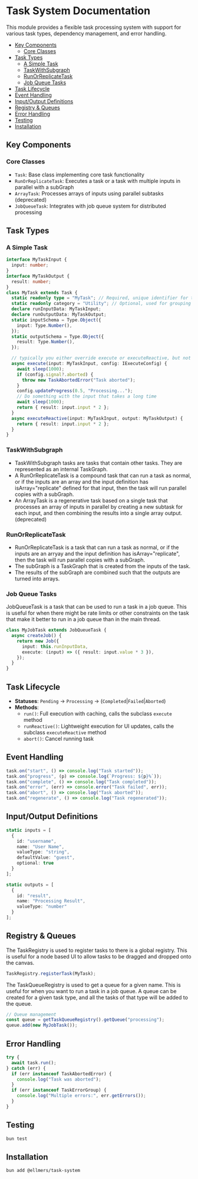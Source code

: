 # Task System Documentation

This module provides a flexible task processing system with support for various task types, dependency management, and error handling.

- [Key Components](#key-components)
  - [Core Classes](#core-classes)
- [Task Types](#task-types)
  - [A Simple Task](#a-simple-task)
  - [TaskWithSubgraph](#taskwithsubgraph)
  - [RunOrReplicateTask](#runorreplicatetask)
  - [Job Queue Tasks](#job-queue-tasks)
- [Task Lifecycle](#task-lifecycle)
- [Event Handling](#event-handling)
- [Input/Output Definitions](#inputoutput-definitions)
- [Registry \& Queues](#registry--queues)
- [Error Handling](#error-handling)
- [Testing](#testing)
- [Installation](#installation)

## Key Components

### Core Classes

- `Task`: Base class implementing core task functionality
- `RunOrReplicateTask`: Executes a task or a task with multiple inputs in parallel with a subGraph
- `ArrayTask`: Processes arrays of inputs using parallel subtasks (deprecated)
- `JobQueueTask`: Integrates with job queue system for distributed processing

## Task Types

### A Simple Task

```typescript
interface MyTaskInput {
  input: number;
}
interface MyTaskOutput {
  result: number;
}
class MyTask extends Task {
  static readonly type = "MyTask"; // Required, unique identifier for the task
  static readonly category = "Utility"; // Optional, used for grouping tasks in UI
  declare runInputData: MyTaskInput;
  declare runOutputData: MyTaskOutput;
  static inputSchema = Type.Object({
    input: Type.Number(),
  });
  static outputSchema = Type.Object({
    result: Type.Number(),
  });

  // typically you either override execute or executeReactive, but not both
  async execute(input: MyTaskInput, config: IExecuteConfig) {
    await sleep(1000);
    if (config.signal?.aborted) {
      throw new TaskAbortedError("Task aborted");
    }
    config.updateProgress(0.5, "Processing...");
    // Do something with the input that takes a long time
    await sleep(1000);
    return { result: input.input * 2 };
  }
  async executeReactive(input: MyTaskInput, output: MyTaskOutput) {
    return { result: input.input * 2 };
  }
}
```

### TaskWithSubgraph

- TaskWithSubgraph tasks are tasks that contain other tasks. They are represented as an internal TaskGraph.
- A RunOrReplicateTask is a compound task that can run a task as normal, or if the inputs are an array and the input definition has isArray="replicate" defined for that input, then the task will run parallel copies with a subGraph.
- An ArrayTask is a regenerative task based on a single task that processes an array of inputs in parallel by creating a new subtask for each input, and then combining the results into a single array output. (deprecated)

### RunOrReplicateTask

- RunOrReplicateTask is a task that can run a task as normal, or if the inputs are an arryay and the input definition has isArray="replicate", then the task will run parallel copies with a subGraph.
- The subGraph is a TaskGraph that is created from the inputs of the task.
- The results of the subGraph are combined such that the outputs are turned into arrays.

### Job Queue Tasks

JobQueueTask is a task that can be used to run a task in a job queue. This is useful for when there might be rate limits or other constraints on the task that make it better to run in a job queue than in the main thread.

```typescript
class MyJobTask extends JobQueueTask {
  async createJob() {
    return new Job({
      input: this.runInputData,
      execute: (input) => ({ result: input.value * 3 }),
    });
  }
}
```

## Task Lifecycle

- **Statuses**: `Pending` → `Processing` → (`Completed`|`Failed`|`Aborted`)
- **Methods**:
  - `run()`: Full execution with caching, calls the subclass `execute` method
  - `runReactive()`: Lightweight execution for UI updates, calls the subclass `executeReactive` method
  - `abort()`: Cancel running task

## Event Handling

```typescript
task.on("start", () => console.log("Task started"));
task.on("progress", (p) => console.log(`Progress: ${p}%`));
task.on("complete", () => console.log("Task completed"));
task.on("error", (err) => console.error("Task failed", err));
task.on("abort", () => console.log("Task aborted"));
task.on("regenerate", () => console.log("Task regenerated"));
```

## Input/Output Definitions

```typescript
static inputs = [
  {
    id: "username",
    name: "User Name",
    valueType: "string",
    defaultValue: "guest",
    optional: true
  }
];

static outputs = [
  {
    id: "result",
    name: "Processing Result",
    valueType: "number"
  }
];
```

## Registry & Queues

The TaskRegistry is used to register tasks to there is a global registry. This is useful for a node based UI to allow tasks to be dragged and dropped onto the canvas.

```typescript
TaskRegistry.registerTask(MyTask);
```

The TaskQueueRegistry is used to get a queue for a given name. This is useful for when you want to run a task in a job queue. A queue can be created for a given task type, and all the tasks of that type will be added to the queue.

```typescript
// Queue management
const queue = getTaskQueueRegistry().getQueue("processing");
queue.add(new MyJobTask());
```

## Error Handling

```typescript
try {
  await task.run();
} catch (err) {
  if (err instanceof TaskAbortedError) {
    console.log("Task was aborted");
  }
  if (err instanceof TaskErrorGroup) {
    console.log("Multiple errors:", err.getErrors());
  }
}
```

## Testing

```bash
bun test
```

## Installation

```bash
bun add @ellmers/task-system
```
